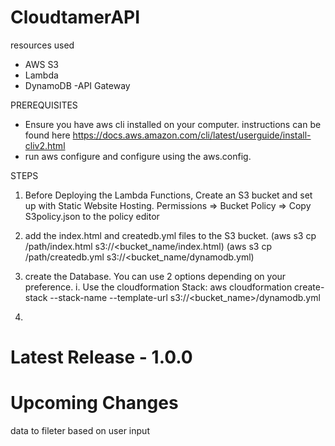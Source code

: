 # CloudtamerAPI
resources used
- AWS S3
- Lambda
- DynamoDB
-API Gateway

PREREQUISITES

- Ensure you have aws cli installed on your computer. instructions can be found here https://docs.aws.amazon.com/cli/latest/userguide/install-cliv2.html
- run aws configure and configure using the aws.config. 

STEPS

1. Before Deploying the Lambda Functions, Create an S3 bucket and set up with Static Website Hosting. 
Permissions => Bucket Policy => Copy S3policy.json to the policy editor

2. add the index.html and createdb.yml files to the S3 bucket. (aws s3 cp /path/index.html s3://<bucket_name/index.html)
   (aws s3 cp /path/createdb.yml s3://<bucket_name/dynamodb.yml)

3. create the Database. You can use 2 options depending on your preference. 
  i. Use the cloudformation Stack: aws cloudformation create-stack --stack-name <stackname> --template-url s3://<bucket_name>/dynamodb.yml
  
  4. 
  
  # Latest Release - 1.0.0


  # Upcoming Changes
data to fileter based on user input
